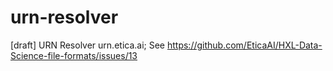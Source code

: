 # urn-resolver
[draft] URN Resolver urn.etica.ai; See https://github.com/EticaAI/HXL-Data-Science-file-formats/issues/13



<!--

ssh://urn.etica.ai/home/urneticaai/urn.etica.ai/
-->